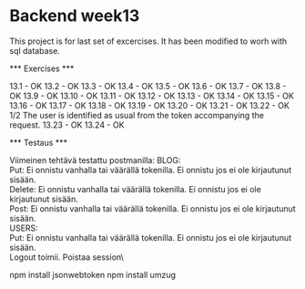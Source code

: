 # Backend week13

This project is for last set of excercises. It has been modified to worh with sql database. 

*** Exercises ***

13.1    - OK
13.2    - OK
13.3    - OK
13.4    - OK
13.5    - OK
13.6    - OK
13.7    - OK
13.8    - OK
13.9    - OK
13.10   - OK
13.11   - OK
13.12   - OK
13.13   - OK
13.14   - OK
13.15   - OK
13.16   - OK
13.17   - OK
13.18   - OK
13.19   - OK
13.20   - OK
13.21   - OK
13.22   - OK 1/2 The user is identified as usual from the token accompanying the request.
13.23   - OK
13.24   - OK

*** Testaus ***

Viimeinen tehtävä testattu postmanilla:
BLOG:\
Put:    Ei onnistu vanhalla tai väärällä tokenilla. Ei onnistu jos ei ole kirjautunut sisään.\
Delete: Ei onnistu vanhalla tai väärällä tokenilla. Ei onnistu jos ei ole kirjautunut sisään.\
Post:   Ei onnistu vanhalla tai väärällä tokenilla. Ei onnistu jos ei ole kirjautunut sisään.\
USERS:\
Put:    Ei onnistu vanhalla tai väärällä tokenilla. Ei onnistu jos ei ole kirjautunut sisään.\
Logout toimii. Poistaa session\

npm install jsonwebtoken
npm install umzug